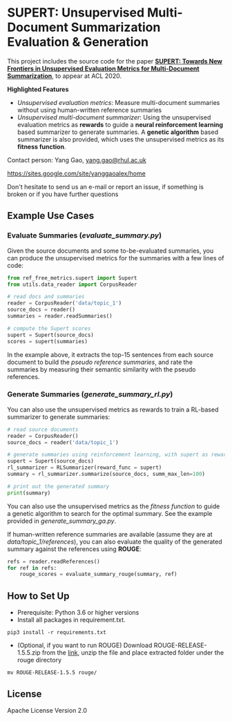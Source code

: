 # SUPERT: Unsupervised Multi-Document Summarization Evaluation & Generation

This project includes the source code for the paper [**SUPERT: Towards New Frontiers in Unsupervised Evaluation Metrics for Multi-Document Summarization**](https://arxiv.org/abs/2005.03724), to appear at ACL 2020.

**Highlighted Features**

* *Unsupervised evaluation metrics*: Measure multi-document summaries without using human-written reference summaries
* *Unsupervised multi-document summarizer*: Using the unsupervised evaluation metrics as **rewards** to guide a **neural reinforcement learning** based summarizer to generate summaries. A **genetic algorithm** based summarizer is also provided, which uses the unsupervised metrics as its **fitness function**.


Contact person: Yang Gao, yang.gao@rhul.ac.uk

https://sites.google.com/site/yanggaoalex/home

Don't hesitate to send us an e-mail or report an issue, if something is broken or if you have further questions

## Example Use Cases

### Evaluate Summaries (*evaluate_summary.py*)
Given the source documents and some to-be-evaluated summaries, you can produce the unsupervised metrics for the summaries with a few lines of code:

```python
from ref_free_metrics.supert import Supert
from utils.data_reader import CorpusReader

# read docs and summaries
reader = CorpusReader('data/topic_1')
source_docs = reader()
summaries = reader.readSummaries() 

# compute the Supert scores
supert = Supert(source_docs) 
scores = supert(summaries)
```
In the example above, it extracts the top-15 sentences from each source document
to build the *pseudo reference summaries*, and rate the summaries
by measuring their semantic similarity with the pseudo references.

### Generate Summaries (*generate_summary_rl.py*) 
You can also use the unsupervised metrics as rewards to train a RL-based summarizer to generate summaries:

```python
# read source documents
reader = CorpusReader()
source_docs = reader('data/topic_1')

# generate summaries using reinforcement learning, with supert as reward function
supert = Supert(source_docs)
rl_summarizer = RLSummarizer(reward_func = supert)
summary = rl_summarizer.summarize(source_docs, summ_max_len=100)

# print out the generated summary
print(summary)
```
You can also use the unsupervised metrics as the *fitness function* to guide a genetic algorithm to search for the optimal summary. See the example provided in *generate_summary_ga.py*.

If human-written reference summaries are available (assume they are at *data/topic_1/references*), you can also evaluate the quality of the generated summary against the references using **ROUGE**:

```python
refs = reader.readReferences() 
for ref in refs:
    rouge_scores = evaluate_summary_rouge(summary, ref)
```

## How to Set Up 
* Prerequisite: Python 3.6 or higher versions
* Install all packages in requirement.txt.
```shell script
pip3 install -r requirements.txt
```
* (Optional, if you want to run ROUGE) Download ROUGE-RELEASE-1.5.5.zip from the [link](https://drive.google.com/file/d/1eq4WD1rsCzAFhKmgI8cSeGqHEYYIFhGJ/view?usp=sharing), unzip the file and place extracted folder under the rouge directory
```shell script
mv ROUGE-RELEASE-1.5.5 rouge/
```

## License
Apache License Version 2.0

